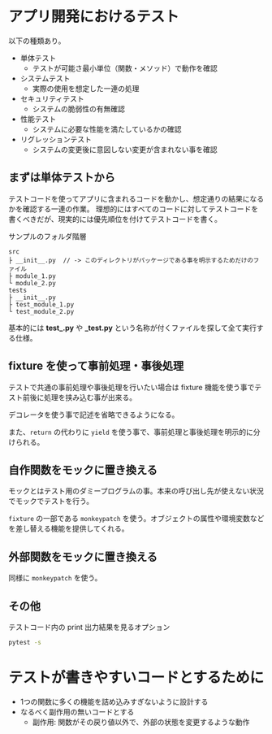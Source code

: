 # アプリ開発におけるテスト

以下の種類あり。

- 単体テスト
  - テストが可能さ最小単位（関数・メソッド）で動作を確認
- システムテスト
  - 実際の使用を想定した一連の処理
- セキュリティテスト
  - システムの脆弱性の有無確認
- 性能テスト
  - システムに必要な性能を満たしているかの確認
- リグレッションテスト
  - システムの変更後に意図しない変更が含まれない事を確認

## まずは単体テストから

テストコードを使ってアプリに含まれるコードを動かし、想定通りの結果になるかを確認する一連の作業。
理想的にはすべてのコードに対してテストコードを書くべきだが、現実的には優先順位を付けてテストコードを書く。

サンプルのフォルダ階層

```text
src
├ __init__.py  // -> このディレクトリがパッケージである事を明示するためだけのファイル
├ module_1.py
└ module_2.py
tests
├ __init__.py
├ test_module_1.py
└ test_module_2.py
```

基本的には **test\_.py** や **\_test.py** という名称が付くファイルを探して全て実行する仕様。

## fixture を使って事前処理・事後処理

テストで共通の事前処理や事後処理を行いたい場合は fixture 機能を使う事でテスト前後に処理を挟み込む事が出来る。

デコレータを使う事で記述を省略できるようになる。

また、`return` の代わりに `yield` を使う事で、事前処理と事後処理を明示的に分けられる。

## 自作関数をモックに置き換える

モックとはテスト用のダミープログラムの事。本来の呼び出し先が使えない状況でモックでテストを行う。

`fixture` の一部である `monkeypatch` を使う。オブジェクトの属性や環境変数などを差し替える機能を提供してくれる。

## 外部関数をモックに置き換える

同様に `monkeypatch` を使う。

## その他

テストコード内の print 出力結果を見るオプション

```bash
pytest -s
```

# テストが書きやすいコードとするために

- 1つの関数に多くの機能を詰め込みすぎないように設計する
- なるべく副作用の無いコードとする
  - 副作用: 関数がその戻り値以外で、外部の状態を変更するような動作
